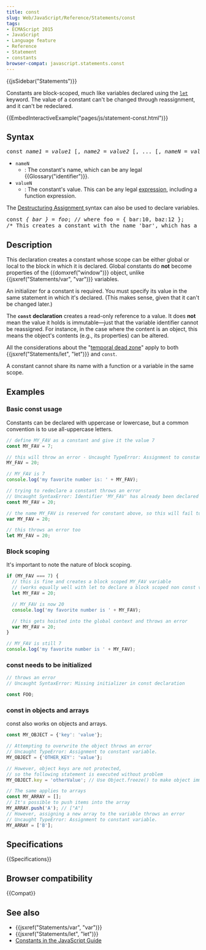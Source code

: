 ```yaml
---
title: const
slug: Web/JavaScript/Reference/Statements/const
tags:
- ECMAScript 2015
- JavaScript
- Language feature
- Reference
- Statement
- constants
browser-compat: javascript.statements.const
---
```

{{jsSidebar("Statements")}}

Constants are block-scoped, much like variables declared using the
[`let`](/en-US/docs/Web/JavaScript/Reference/Statements/let) keyword. The value
of a constant can't be changed through reassignment, and it can't be redeclared.

{{EmbedInteractiveExample("pages/js/statement-const.html")}}

## Syntax

<pre class="brush: js">const <var>name1</var> = <var>value1</var> [, <var>name2</var> = <var>value2</var> [, ... [, <var>nameN</var> = <var>valueN</var>]]];</pre>

- `nameN`
  - : The constant's name, which can be any legal
    {{Glossary("identifier")}}.
- `valueN`
  - : The constant's value. This can be any legal
    [expression](/en-US/docs/Web/JavaScript/Guide/Expressions_and_Operators#Expressions),
    including a function expression.

The
[Destructuring Assignment ](/en-US/docs/Web/JavaScript/Reference/Operators/Destructuring_assignment)syntax
can also be used to declare variables.

<pre class="brush: js">const <var>{ bar }</var> = <em>foo</em>; // where foo = { bar:10, baz:12 };
/* This creates a constant with the name 'bar', which has a value of 10 */</pre>

## Description

This declaration creates a constant whose scope can be either global or local to
the block in which it is declared. Global constants do **not** become properties
of the {{domxref("window")}} object, unlike
{{jsxref("Statements/var",
  "var")}} variables.

An initializer for a constant is required. You must specify its value in the
same statement in which it's declared. (This makes sense, given that it can't be
changed later.)

The **`const` declaration** creates a read-only reference to a value. It does
**not** mean the value it holds is immutable—just that the variable identifier
cannot be reassigned. For instance, in the case where the content is an object,
this means the object's contents (e.g., its properties) can be altered.

All the considerations about the
"[temporal dead zone](/en-US/docs/Web/JavaScript/Reference/Statements/let#Temporal_dead_zone_TDZ)"
apply to both {{jsxref("Statements/let", "let")}} and `const`.

A constant cannot share its name with a function or a variable in the same
scope.

## Examples

### Basic const usage

Constants can be declared with uppercase or lowercase, but a common convention
is to use all-uppercase letters.

```js
// define MY_FAV as a constant and give it the value 7
const MY_FAV = 7;

// this will throw an error - Uncaught TypeError: Assignment to constant variable.
MY_FAV = 20;

// MY_FAV is 7
console.log('my favorite number is: ' + MY_FAV);

// trying to redeclare a constant throws an error
// Uncaught SyntaxError: Identifier 'MY_FAV' has already been declared
const MY_FAV = 20;

// the name MY_FAV is reserved for constant above, so this will fail too
var MY_FAV = 20;

// this throws an error too
let MY_FAV = 20;
```

### Block scoping

It's important to note the nature of block scoping.

```js
if (MY_FAV === 7) {
  // this is fine and creates a block scoped MY_FAV variable
  // (works equally well with let to declare a block scoped non const variable)
  let MY_FAV = 20;

  // MY_FAV is now 20
  console.log('my favorite number is ' + MY_FAV);

  // this gets hoisted into the global context and throws an error
  var MY_FAV = 20;
}

// MY_FAV is still 7
console.log('my favorite number is ' + MY_FAV);
```

### const needs to be initialized

```js
// throws an error
// Uncaught SyntaxError: Missing initializer in const declaration

const FOO;
```

### const in objects and arrays

const also works on objects and arrays.

```js
const MY_OBJECT = {'key': 'value'};

// Attempting to overwrite the object throws an error
// Uncaught TypeError: Assignment to constant variable.
MY_OBJECT = {'OTHER_KEY': 'value'};

// However, object keys are not protected,
// so the following statement is executed without problem
MY_OBJECT.key = 'otherValue'; // Use Object.freeze() to make object immutable

// The same applies to arrays
const MY_ARRAY = [];
// It's possible to push items into the array
MY_ARRAY.push('A'); // ["A"]
// However, assigning a new array to the variable throws an error
// Uncaught TypeError: Assignment to constant variable.
MY_ARRAY = ['B'];
```

## Specifications

{{Specifications}}

## Browser compatibility

{{Compat}}

## See also

- {{jsxref("Statements/var", "var")}}
- {{jsxref("Statements/let", "let")}}
- [Constants in the JavaScript Guide](/en-US/docs/Web/JavaScript/Guide/Grammar_and_types#Constants)
